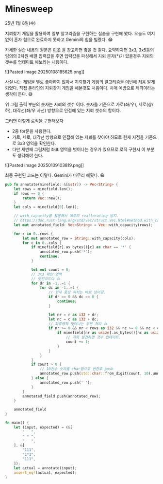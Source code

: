 # Minesweep

25년 1월 8일(수)

지뢰찾기 게임을 활용하여 일부 알고리즘을 구현하는 실습을 구현해 봤다. 오늘도 여지없이 혼자 힘으로 완료하지 못하고 Gemini의 힘을 빌렸다. 😂

자세한 실습 내용의 원문은 [이곳](https://exercism.org/tracks/rust/exercises/minesweeper "이곳") 을 참고하면 좋을 것 같다. 요약하자면 3x3, 3x5등의 임의의 2차원 배열 입력값을 주면 입력값을 파싱해서 지뢰 문자(\*)가 있을경우 지뢰의 갯수를 업데이트 해보라는 내용이다.

![[Pasted image 20250108185625.png]]

사실 나는 게임을 별로 좋아하지 않아서 지뢰찾기 게임의 알고리즘을 이번에 처음 알게 되었다. 직접 온라인의 지뢰찾기 게임을 해본것도 처음이다. 치매 예방으로 제격이라는 생각이 든다. 😅

위 그림 출력 부분의 숫자는 지뢰의 갯수 이다. 숫자를 기준으로 가로(좌/우), 세로(상/하), 대각선(좌/우 사선) 방향으로 인접해 있는 지뢰 갯수의 합이다.

그러면 이렇게 로직을 구현해보자

- 2중 for문을 사용한다.
- 가로, 세로, 대각선 방향으로 인접해 있는 지뢰를 찾아야 하므로 현재 지점을 기준으로 3x3 영역을 확인한다.
- 다만 세번째 그림처럼 좌표 영역을 벗어나는 경우가 있으므로 로직 구현시 이 부분도 생각해야 한다.

![[Pasted image 20250109103819.png]]


최종 구현된 코드는 이렇다. Gemini가 마무리 해줬다. 😀

```rust
pub fn annotate(minefield: &[&str]) -> Vec<String> {
    let rows = minefield.len();
    if rows == 0 {
        return Vec::new();
    }
    let cols = minefield[0].len();

    // with_capacity를 활용해서 메모리 reallocating 방지.
    // https://doc.rust-lang.org/std/vec/struct.Vec.html#method.with_capacity
    let mut annotated_field: Vec<String> = Vec::with_capacity(rows);

    for r in 0..rows {
        let mut annotated_row = String::with_capacity(cols);
        for c in 0..cols {
            if minefield[r].as_bytes()[c] as char == '*' {
                annotated_row.push('*');
                continue;
            }

            let mut count = 0;
            // 3x3 확인 영역 
            // 멋진코드다 👍
            for dr in -1..=1 {
                for dc in -1..=1 {
                    // 현재 중심 위치는 바로 넘어감.
                    if dr == 0 && dc == 0 {
                        continue;
                    }

                    let nr = r as i32 + dr;
                    let nc = c as i32 + dc;
                    // 좌표영역 벗어나는 부분 처리 👍
                    if nr >= 0 && nr < rows as i32 && nc >= 0 && nc < cols as i32 {
                        if minefield[nr as usize].as_bytes()[nc as usize] as char == '*' {
                            // 지뢰 발견하면 갯수 업데이트.
                            count += 1;
                        }
                    }
                }
            }
            if count > 0 {
                // 10진수 숫자를 char형으로 변환후 push
                annotated_row.push(std::char::from_digit(count, 10).unwrap());
            } else {
                annotated_row.push(' ');
            }
        }
        annotated_field.push(annotated_row);
    }

    annotated_field
}

fn main() {
    let (input, expected) = (&[
        "   ",
        " * ",
        "   ",
    ], &[
        "111",
        "1*1",
        "111",
    ]);
    let actual = annotate(input);
    assert_eq!(actual, expected);        
}


```

